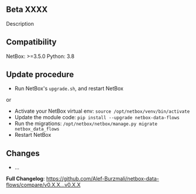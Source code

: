 ## Beta XXXX
Description

## Compatibility
NetBox: >=3.5.0
Python: 3.8

## Update procedure
* Run NetBox's `upgrade.sh`, and restart NetBox

or

* Activate your NetBox virtual env: `source /opt/netbox/venv/bin/activate`
* Update the module code: `pip install --upgrade netbox-data-flows`
* Run the migrations: `/opt/netbox/netbox/manage.py migrate netbox_data_flows`
* Restart NetBox

## Changes
* ...


**Full Changelog**: https://github.com/Alef-Burzmali/netbox-data-flows/compare/v0.X.X...v0.X.X